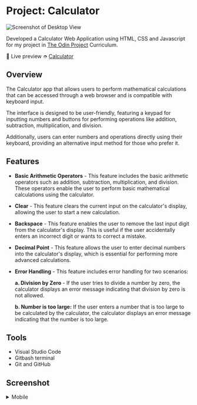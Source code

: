 # Project: Calculator

![Screenshot of Desktop View](https://github.com/shairatorio/calculator/blob/main/resources/images/desktop-calculator.png?raw=true)

Developed a Calculator Web Application using HTML, CSS and Javascript for my project in [The Odin Project](https://www.theodinproject.com/) Curriculum.

🔗 Live preview ➮ [Calculator](https://shairatorio.github.io/calculator/)

## Overview

The Calculator app that allows users to perform mathematical calculations that can be accessed through a web browser and is compatible with keyboard input.

The interface is designed to be user-friendly, featuring a keypad for inputting numbers and buttons for performing operations like addition, subtraction, multiplication, and division. 

Additionally, users can enter numbers and operations directly using their keyboard, providing an alternative input method for those who prefer it.
## Features

* **Basic Arithmetic Operators** - This feature includes the basic arithmetic operators such as addition, subtraction, multiplication, and division. These operators enable the user to perform basic mathematical calculations using the calculator.

* **Clear** - This feature clears the current input on the calculator's display, allowing the user to start a new calculation.

* **Backspace** - This feature enables the user to remove the last input digit from the calculator's display. This is useful if the user accidentally enters an incorrect digit or wants to correct a mistake.

* **Decimal Point** - This feature allows the user to enter decimal numbers into the calculator's display, which is essential for performing more advanced calculations.

* **Error Handling** - This feature includes error handling for two scenarios:
    
    **a. Division by Zero** - If the user tries to divide a number by zero, the calculator displays an error message indicating that division by zero is not allowed.

    **b. Number is too large:** If the user enters a number that is too large to be calculated by the calculator, the calculator displays an error message indicating that the number is too large.

## Tools

* Visual Studio Code
* Gitbash terminal
* Git and GitHub

## Screenshot

<details>
  <summary>Mobile</summary>

  ![Screenshot of Mobile View](https://github.com/shairatorio/calculator/blob/main/resources/images/mobile-calculator.png?raw=true)
</details>